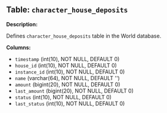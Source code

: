 ## Table: `character_house_deposits`

**Description:**

Defines `character_house_deposits` table in the World database.

**Columns:**
- `timestamp` (int(10), NOT NULL, DEFAULT 0)
- `house_id` (int(10), NOT NULL, DEFAULT 0)
- `instance_id` (int(10), NOT NULL, DEFAULT 0)
- `name` (varchar(64), NOT NULL, DEFAULT '')
- `amount` (bigint(20), NOT NULL, DEFAULT 0)
- `last_amount` (bigint(20), NOT NULL, DEFAULT 0)
- `status` (int(10), NOT NULL, DEFAULT 0)
- `last_status` (int(10), NOT NULL, DEFAULT 0)
